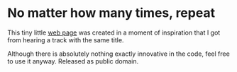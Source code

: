 # No matter how many times, repeat

This tiny little [web page](http://www.nomatterhowmanytimes.me) was created in a moment of inspiration that I got from hearing a track with the same title.

Although there is absolutely nothing exactly innovative in the code, feel free to use it anyway. Released as public domain.

